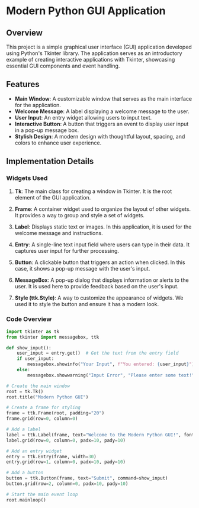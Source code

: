 # Modern Python GUI Application

## Overview

This project is a simple graphical user interface (GUI) application developed using Python's Tkinter library. The application serves as an introductory example of creating interactive applications with Tkinter, showcasing essential GUI components and event handling.

## Features

- **Main Window**: A customizable window that serves as the main interface for the application.
- **Welcome Message**: A label displaying a welcome message to the user.
- **User Input**: An entry widget allowing users to input text.
- **Interactive Button**: A button that triggers an event to display user input in a pop-up message box.
- **Stylish Design**: A modern design with thoughtful layout, spacing, and colors to enhance user experience.

## Implementation Details

### Widgets Used

1. **Tk**: The main class for creating a window in Tkinter. It is the root element of the GUI application.
   
2. **Frame**: A container widget used to organize the layout of other widgets. It provides a way to group and style a set of widgets.
   
3. **Label**: Displays static text or images. In this application, it is used for the welcome message and instructions.
   
4. **Entry**: A single-line text input field where users can type in their data. It captures user input for further processing.
   
5. **Button**: A clickable button that triggers an action when clicked. In this case, it shows a pop-up message with the user's input.

6. **MessageBox**: A pop-up dialog that displays information or alerts to the user. It is used here to provide feedback based on the user's input.

7. **Style (ttk.Style)**: A way to customize the appearance of widgets. We used it to style the button and ensure it has a modern look.

### Code Overview

```python
import tkinter as tk
from tkinter import messagebox, ttk

def show_input():
    user_input = entry.get()  # Get the text from the entry field
    if user_input:
        messagebox.showinfo("Your Input", f"You entered: {user_input}")
    else:
        messagebox.showwarning("Input Error", "Please enter some text!")

# Create the main window
root = tk.Tk()
root.title("Modern Python GUI")

# Create a frame for styling
frame = ttk.Frame(root, padding="20")
frame.grid(row=0, column=0)

# Add a label
label = ttk.Label(frame, text="Welcome to the Modern Python GUI!", font=("Helvetica", 16))
label.grid(row=0, column=0, padx=10, pady=10)

# Add an entry widget
entry = ttk.Entry(frame, width=30)
entry.grid(row=1, column=0, padx=10, pady=10)

# Add a button
button = ttk.Button(frame, text="Submit", command=show_input)
button.grid(row=2, column=0, padx=10, pady=10)

# Start the main event loop
root.mainloop()
